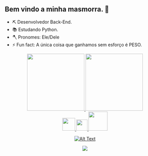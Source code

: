 ## Bem vindo a minha masmorra. 🏰

- ⛏️ Desenvolvedor Back-End.
- 📚 Estudando Python.
- 🪓 Pronomes: Ele/Dele
- ⚡ Fun fact: A única coisa que ganhamos sem esforço é PESO.

<div align="center">
  <a href="https://github.com/Aschull">
  <img height="180em" src="https://github-readme-stats.vercel.app/api?username=Aschull&show_icons=true&theme=blueberry&include_all_commits=true&count_private=true"/>
  <img height="180em" src="https://github-readme-stats.vercel.app/api/top-langs/?username=Aschull&layout=compact&langs_count=7&theme=blueberry"/>
</div>
  
<div align="center">
  <img height="40em" src="https://cdn.jsdelivr.net/gh/devicons/devicon/icons/python/python-original.svg"/>
  <img height="35em" src="https://cdn.jsdelivr.net/gh/devicons/devicon/icons/vscode/vscode-original.svg"/>
  <img height="60em" src="https://img.icons8.com/fluency/96/000000/flask.png"/>

  ![Alt Text](https://media.giphy.com/media/DURbX7oesHiaA/giphy.gif)
</div>
  
<div align="center">
  <a href="https://www.linkedin.com/in/andrews-s-fernandes-441082139/" target="_blank"><img src="https://img.shields.io/badge/-LinkedIn-%230077B5?style=for-the-badge&logo=linkedin&logoColor=white" target="_blank"></a> 
</div>
  
<!--  
![Snake animation](https://github.com/rafaballerini/rafaballerini/blob/output/github-contribution-grid-snake.svg)
-->
